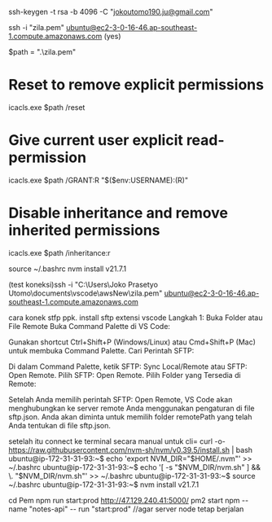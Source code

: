 ssh-keygen -t rsa -b 4096 -C "jokoutomo190.ju@gmail.com"

ssh -i "zila.pem" ubuntu@ec2-3-0-16-46.ap-southeast-1.compute.amazonaws.com (yes)

$path = ".\zila.pem"

# Reset to remove explicit permissions

icacls.exe $path /reset

# Give current user explicit read-permission

icacls.exe $path /GRANT:R "$($env:USERNAME):(R)"

# Disable inheritance and remove inherited permissions

icacls.exe $path /inheritance:r

source ~/.bashrc
nvm install v21.7.1

(test koneksi)ssh -i "C:\Users\Joko Prasetyo Utomo\documents\vscode\awsNew\zila.pem" ubuntu@ec2-3-0-16-46.ap-southeast-1.compute.amazonaws.com

cara konek stfp ppk. install sftp extensi vscode
Langkah 1: Buka Folder atau File Remote
Buka Command Palette di VS Code:

Gunakan shortcut Ctrl+Shift+P (Windows/Linux) atau Cmd+Shift+P (Mac) untuk membuka Command Palette.
Cari Perintah SFTP:

Di dalam Command Palette, ketik SFTP: Sync Local/Remote atau SFTP: Open Remote.
Pilih SFTP: Open Remote.
Pilih Folder yang Tersedia di Remote:

Setelah Anda memilih perintah SFTP: Open Remote, VS Code akan menghubungkan ke server remote Anda menggunakan pengaturan di file sftp.json.
Anda akan diminta untuk memilih folder remotePath yang telah Anda tentukan di file sftp.json.

setelah itu connect ke terminal secara manual untuk cli=
curl -o- https://raw.githubusercontent.com/nvm-sh/nvm/v0.39.5/install.sh | bash
ubuntu@ip-172-31-31-93:~$ echo 'export NVM_DIR="$HOME/.nvm"' >> ~/.bashrc
ubuntu@ip-172-31-31-93:~$ echo '[ -s "$NVM_DIR/nvm.sh" ] && \. "$NVM_DIR/nvm.sh"' >> ~/.bashrc
ubuntu@ip-172-31-31-93:~$ source ~/.bashrc
ubuntu@ip-172-31-31-93:~$ nvm install v21.7.1

cd Pem
npm run start:prod
http://47.129.240.41:5000/
pm2 start npm --name "notes-api" -- run "start:prod" //agar server node tetap berjalan
